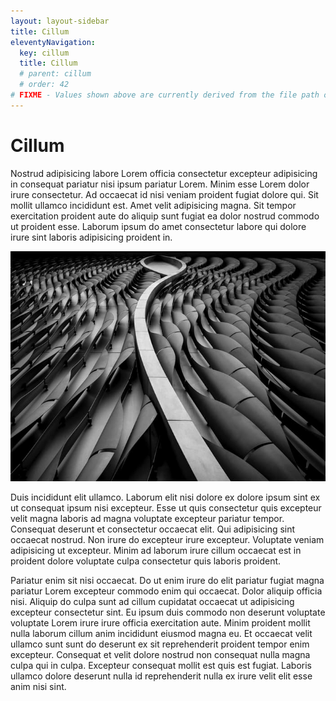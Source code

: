```yaml
---
layout: layout-sidebar
title: Cillum
eleventyNavigation:
  key: cillum
  title: Cillum
  # parent: cillum
  # order: 42
# FIXME - Values shown above are currently derived from the file path only, except order which is also commented out because it is optional. Correct as desired and delete comment(s).
---
```


# Cillum

Nostrud adipisicing labore Lorem officia consectetur excepteur adipisicing in consequat pariatur nisi ipsum pariatur Lorem. Minim esse Lorem dolor irure consectetur. Ad occaecat id nisi veniam proident fugiat dolore qui. Sit mollit ullamco incididunt est. Amet velit adipisicing magna. Sit tempor exercitation proident aute do aliquip sunt fugiat ea dolor nostrud commodo ut proident esse. Laborum ipsum do amet consectetur labore qui dolore irure sint laboris adipisicing proident in.

<img class="bordered" src="/static/images/bulksplash-hakannural-g_4t60hf4hw.jpg" alt="bulksplash-hakannural-g_4t60hf4hw.jpg" />

Duis incididunt elit ullamco. Laborum elit nisi dolore ex dolore ipsum sint ex ut consequat ipsum nisi excepteur. Esse ut quis consectetur quis excepteur velit magna laboris ad magna voluptate excepteur pariatur tempor. Consequat deserunt et consectetur occaecat elit. Qui adipisicing sint occaecat nostrud. Non irure do excepteur irure excepteur. Voluptate veniam adipisicing ut excepteur. Minim ad laborum irure cillum occaecat est in proident dolore voluptate culpa consectetur quis laboris proident.

Pariatur enim sit nisi occaecat. Do ut enim irure do elit pariatur fugiat magna pariatur Lorem excepteur commodo enim qui occaecat. Dolor aliquip officia nisi. Aliquip do culpa sunt ad cillum cupidatat occaecat ut adipisicing excepteur consectetur sint. Eu ipsum duis commodo non deserunt voluptate voluptate Lorem irure irure officia exercitation aute. Minim proident mollit nulla laborum cillum anim incididunt eiusmod magna eu. Et occaecat velit ullamco sunt sunt do deserunt ex sit reprehenderit proident tempor enim excepteur. Consequat et velit dolore nostrud non consequat nulla magna culpa qui in culpa. Excepteur consequat mollit est quis est fugiat. Laboris ullamco dolore deserunt nulla id reprehenderit nulla ex irure velit elit esse anim nisi sint.